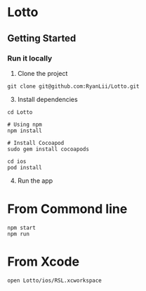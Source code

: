 # Lotto

## Getting Started

### Run it locally

1. Clone the project

```
git clone git@github.com:RyanLii/Lotto.git
```

3. Install dependencies

```
cd Lotto

# Using npm 
npm install

# Install Cocoapod
sudo gem install cocoapods

cd ios
pod install
```

4. Run the  app
# From Commond line
```
npm start
npm run 
```
# From Xcode
```
open Lotto/ios/RSL.xcworkspace
```
